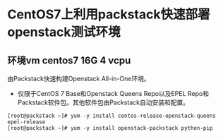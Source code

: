 # CentOS7上利用packstack快速部署openstack测试环境

## 环境vm centos7 16G 4 vcpu

由Packstack快速构建Openstack All-in-One环境。

- 仅限于CentOS 7 Base和Openstack Queens Repo以及EPEL Repo和Packstack软件包。其他软件包由Packstack自动安装和配置。

```
[root@packstack ~]# yum -y install centos-release-openstack-queens epel-release 
[root@packstack ~]# yum -y install openstack-packstack python-pip
```
